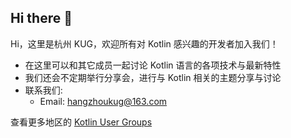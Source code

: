 ## Hi there 👋

Hi，这里是杭州 KUG，欢迎所有对 Kotlin 感兴趣的开发者加入我们！

- 在这里可以和其它成员一起讨论 Kotlin 语言的各项技术与最新特性
- 我们还会不定期举行分享会，进行与 Kotlin 相关的主题分享与讨论
- 联系我们:
  - Email: hangzhoukug@163.com

查看更多地区的 [Kotlin User Groups](https://kotlinlang.org/community/user-groups/)
